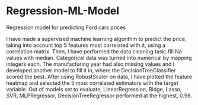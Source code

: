 # Regression-ML-Model
Regression model for predicting  Ford cars prices

I have made a supervised machine learning algorithm to predict the price, taking into account top 5 features most correlated with it, using a correlation matrix. Then, I have performed the data cleaning task: fill Na values with median. Categorical data was turned into numerical  by mapping integers each. The manufacturing year had also missing values and I developed another model to fill it in, where the DecisionTreeClassifier scored the best. After using RobustScaler on data, I have plotted the feature heatmap and selected the 5 most correlated estimators with the target variable. Out of models set to evaluate, LinearRegression, Ridge, Lasso, SVR, MLPRegressor, DecisionTreeRegressor performed at the highest, 0.98.

